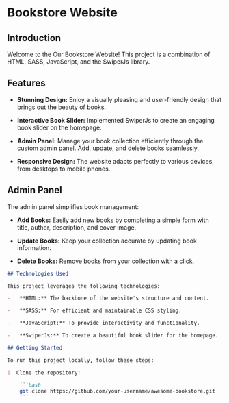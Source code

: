 # Bookstore Website

## Introduction

Welcome to the Our Bookstore Website! This project is a combination of HTML, SASS, JavaScript, and the SwiperJs library.

## Features

-   **Stunning Design:** Enjoy a visually pleasing and user-friendly design that brings out the beauty of books.

-   **Interactive Book Slider:** Implemented SwiperJs to create an engaging book slider on the homepage.

-   **Admin Panel:** Manage your book collection efficiently through the custom admin panel. Add, update, and delete books seamlessly.

-   **Responsive Design:** The website adapts perfectly to various devices, from desktops to mobile phones.

## Admin Panel

The admin panel simplifies book management:

-   **Add Books:** Easily add new books by completing a simple form with title, author, description, and cover image.

-   **Update Books:** Keep your collection accurate by updating book information.

-   **Delete Books:** Remove books from your collection with a click.

````markdown
## Technologies Used

This project leverages the following technologies:

-   **HTML:** The backbone of the website's structure and content.

-   **SASS:** For efficient and maintainable CSS styling.

-   **JavaScript:** To provide interactivity and functionality.

-   **SwiperJs:** To create a beautiful book slider for the homepage.

## Getting Started

To run this project locally, follow these steps:

1. Clone the repository:

    ```bash
    git clone https://github.com/your-username/awesome-bookstore.git
    ```
````
